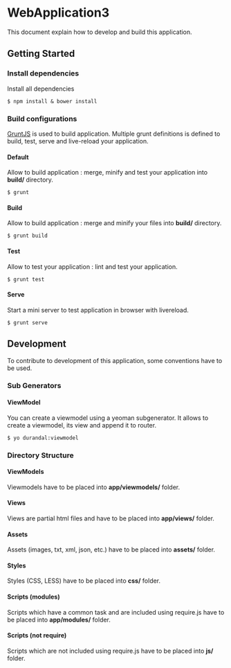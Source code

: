 # WebApplication3

This document explain how to develop and build this application.

## Getting Started

### Install dependencies

Install all dependencies

```
$ npm install & bower install
```

### Build configurations

[GruntJS](http://gruntjs.com/) is used to build application. 
Multiple grunt definitions is defined to build, test, serve and live-reload your application.

#### Default

Allow to build application : merge, minify and test your application into __build/__ directory.

```
$ grunt
```

#### Build

Allow to build application : merge and minify your files into __build/__ directory.

```
$ grunt build
```

#### Test

Allow to test your application : lint and test your application.

```
$ grunt test
```

#### Serve

Start a mini server to test application in browser with livereload.

```
$ grunt serve
```

## Development

To contribute to development of this application, some conventions have to be used.

### Sub Generators

#### ViewModel

You can create a viewmodel using a yeoman subgenerator.
It allows to create a viewmodel, its view and append it to router.

```
$ yo durandal:viewmodel
```

### Directory Structure

#### ViewModels

Viewmodels have to be placed into __app/viewmodels/__ folder. 

#### Views

Views are partial html files and have to be placed into __app/views/__ folder. 

#### Assets

Assets (images, txt, xml, json, etc.) have to be placed into __assets/__ folder. 

#### Styles

Styles (CSS, LESS) have to be placed into __css/__ folder. 

#### Scripts (modules)

Scripts which have a common task and are included using require.js have to be placed into __app/modules/__ folder. 

#### Scripts (not require)

Scripts which are not included using require.js have to be placed into __js/__ folder. 
